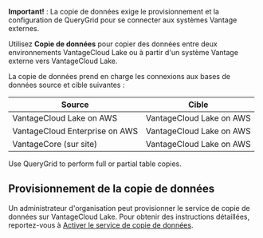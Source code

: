 **Important!** : La copie de données exige le provisionnement et la configuration de QueryGrid pour se connecter aux systèmes Vantage externes.

Utilisez **Copie de données** pour copier des données entre deux environnements VantageCloud Lake ou à partir d'un système Vantage externe vers VantageCloud Lake.

La copie de données prend en charge les connexions aux bases de données source et cible suivantes :

| Source                         | Cible                    |
|--------------------------------|--------------------------|
| VantageCloud Lake on AWS       | VantageCloud Lake on AWS |
| VantageCloud Enterprise on AWS | VantageCloud Lake on AWS |
| VantageCore (sur site)         | VantageCloud Lake on AWS |

Use QueryGrid to perform full or partial table copies.

Provisionnement de la copie de données
--------------------------------------

Un administrateur d'organisation peut provisionner le service de copie de données sur VantageCloud Lake. Pour obtenir des instructions détaillées, reportez-vous à [Activer le service de copie de données](https://docs.teradata.com/access/sources/dita/topic?dita:topicPath=zmv1694773546514.dita&utm_source=console&utm_medium=iph).
